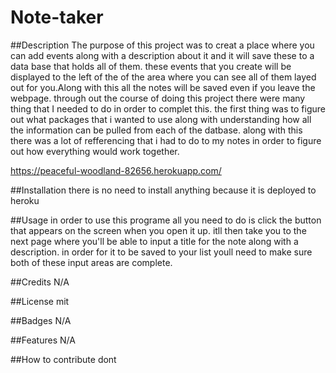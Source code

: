 # Note-taker

##Description
The purpose of this project was to creat a place where you can add events along with a description about it  and it will save these to a data base that holds all of them. these events that you create will be displayed to the left of the of the area where you can see all of them layed out for you.Along with this all the notes will be saved even if you leave the webpage. through out the course of doing this project there were many thing that I needed to do in order to complet this. the first thing was to figure out what packages that i wanted to use along with understanding how all the information can be pulled from each of the datbase. along with this there was a lot of refferencing that i had to do to my notes in order to figure out how everything would work together.

https://peaceful-woodland-82656.herokuapp.com/


##Installation
there is no need to install anything because it is deployed to heroku

##Usage
in order to use this programe all you need to do is click the button that appears on the screen when you open it up. itll then take you to the next page where you'll be able to input a title for the note along with a description. in order for it to be saved to your list youll need to make sure both of these input areas are complete.

##Credits
N/A

##License
mit

##Badges
N/A

##Features
N/A

##How to contribute 
dont 